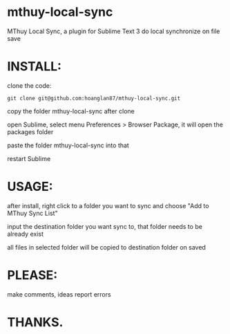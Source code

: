 mthuy-local-sync
================

MThuy Local Sync, a plugin for Sublime Text 3 do local synchronize on file save

# INSTALL:

clone the code:

    git clone git@github.com:hoanglan87/mthuy-local-sync.git

copy the folder mthuy-local-sync after clone

open Sublime, select menu Preferences > Browser Package, it will open the packages folder

paste the folder mthuy-local-sync into that

restart Sublime

# USAGE:

after install, right click to a folder you want to sync and choose "Add to MThuy Sync List"

input the destination folder you want sync to, that folder needs to be already exist

all files in selected folder will be copied to destination folder on saved


# PLEASE:

make comments, ideas
report errors

# THANKS.